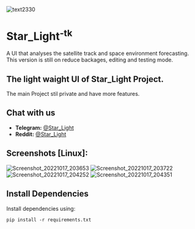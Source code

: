 ![text2330](https://user-images.githubusercontent.com/102483385/190897236-cca2d4f9-7a4a-44c7-b0ff-53696f95719e.png)
# Star_Light<sup>-tk</sup>
A UI that analyses the satellite track and space environment forecasting.
This version is still on reduce backages, editing and testing mode.


## The light waight UI of Star_Light Project.
The main Project stil private and have more features.


## Chat with us
- **Telegram:** [@Star_Light](https://0000)
- **Reddit:**   [@Star_Light](https://0000)


## Screenshots [Linux]:
![Screenshot_20221017_203653](https://user-images.githubusercontent.com/102483385/196264466-b89fb483-f25f-4b96-99df-0d125ca8b5df.png)
![Screenshot_20221017_203722](https://user-images.githubusercontent.com/102483385/196264480-0215068c-d943-47ec-b196-6b8a246b187c.png)
![Screenshot_20221017_204252](https://user-images.githubusercontent.com/102483385/196264499-91a2cf7f-bc8c-4845-b4e7-ae4a77d04962.png)
![Screenshot_20221017_204351](https://user-images.githubusercontent.com/102483385/196264523-193f1a85-9fe1-4ff8-b07d-f1a9efbe39f9.png)


## Install Dependencies

Install dependencies using:

```
pip install -r requirements.txt
```
